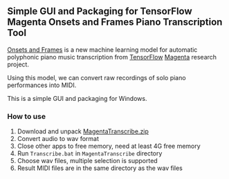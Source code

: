 ## Simple GUI and Packaging for TensorFlow Magenta Onsets and Frames Piano Transcription Tool

[Onsets and Frames][1] is a new machine learning model for automatic polyphonic
piano music transcription from [TensorFlow][2] [Magenta][3] research project.

Using this model, we can convert raw recordings of solo piano performances into
MIDI.

This is a simple GUI and packaging for Windows.

### How to use

1. Download and unpack [MagentaTranscribe.zip][4]
2. Convert audio to wav format
3. Close other apps to free memory, need at least 4G free memory
4. Run `Transcribe.bat` in `MagentaTranscribe` directory
5. Choose wav files, multiple selection is supported
6. Result MIDI files are in the same directory as the wav files

[1]: https://magenta.tensorflow.org/onsets-frames
[2]: https://www.tensorflow.org/
[3]: https://magenta.tensorflow.org/
[4]: https://github.com/azuwis/magenta_transcribe/releases/download/v0.1/MagentaTranscribe.zip
